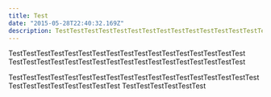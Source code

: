```yaml
---
title: Test
date: "2015-05-28T22:40:32.169Z"
description: TestTestTestTestTestTestTestTestTestTestTestTestTestTestTestTestTestTestTestTest.
---
```


TestTestTestTestTestTestTestTestTestTestTestTestTestTestTestTestTest
TestTestTestTestTestTestTestTestTestTestTestTestTestTestTestTestTest


TestTestTestTestTestTestTestTestTestTestTestTestTestTestTestTestTestTestTestTestTestTestTestTestTestTest
TestTestTestTestTestTest